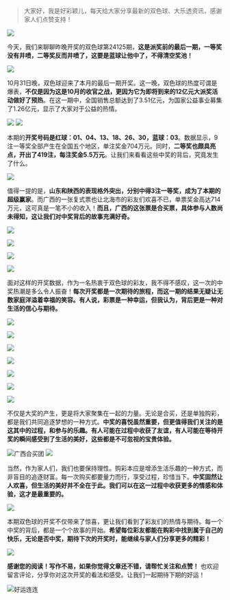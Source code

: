 > 大家好，我是好彩颖儿，每天给大家分享最新的双色球、大乐透资讯，感谢家人们点赞支持！

![](https://cdn.jsdelivr.net/gh/wangwenjie1314/PicCDN/2024-11-1/1730416589141-image.png)

今天，我们来聊聊昨晚开奖的双色球第24125期，**这是派奖前的最后一期，一等奖没有井喷，二等奖反而井喷了，这要是蓝球让他中了，不得清空奖池！**

![](https://cdn.jsdelivr.net/gh/wangwenjie1314/PicCDN/2024-11-1/1730416620840-image.png)


10月31日晚，双色球迎来了本月的最后一期开奖。这一晚，双色球的热度可谓是爆表，**不仅是因为这是10月的收官之战，更因为它为即将到来的12亿元大派奖活动做好了预热**。在这一期中，全国销售总额达到了3.51亿元，为国家公益事业募集了1.26亿元，显示了大家对于公益的热情。

![](https://cdn.jsdelivr.net/gh/wangwenjie1314/PicCDN/2024-11-1/1730416561669-image.png)
![](https://cdn.jsdelivr.net/gh/wangwenjie1314/PicCDN/2024-11-1/1730416601201-image.png)


本期的**开奖号码是红球：01、04、13、18、26、30，蓝球：03**。数据显示，9注一等奖全部产生在全国五个地区，单注奖金704万元。同时，**二等奖也颇具亮点，开出了419注，每注奖金5.5万元**。让我们来看看这些中奖的背后，究竟发生了什么。


![](https://cdn.jsdelivr.net/gh/wangwenjie1314/PicCDN/2024-11-1/1730416550247-image.png)


值得一提的是，**山东和陕西的表现格外突出，分别中得3注一等奖，成为了本期的超级赢家**。而广西的一张复式票也让北海市的彩友们欢喜不已，单票奖金高达714万元，这可真是一笔不小的收入！**而且，广西的这张票是合买票，具体参与人数尚未得知，这让我们对中奖背后的故事充满好奇。**


![](https://cdn.jsdelivr.net/gh/wangwenjie1314/PicCDN/2024-11-1/1730416635438-image.png)

![](https://cdn.jsdelivr.net/gh/wangwenjie1314/PicCDN/2024-11-1/1730416648329-image.png)



![](https://cdn.jsdelivr.net/gh/wangwenjie1314/PicCDN/2024-11-1/1730416656648-image.png)

![](https://cdn.jsdelivr.net/gh/wangwenjie1314/PicCDN/2024-11-1/1730416664050-image.png)


面对这样的开奖数据，作为一名热衷于双色球的彩友，我不得不感叹，这一次的中奖热潮是多么令人振奋！**每次开奖都是一次期待的旅程，而这一期的结果无疑让无数家庭洋溢着幸福的笑容。有人说，彩票是一种幸运，但我认为，背后更是一种对生活的信心与期待。**


![](https://cdn.jsdelivr.net/gh/wangwenjie1314/PicCDN/2024-11-1/1730416848178-image.png)

![](https://cdn.jsdelivr.net/gh/wangwenjie1314/PicCDN/2024-11-1/1730416927916-image.png)


![](https://cdn.jsdelivr.net/gh/wangwenjie1314/PicCDN/2024-11-1/1730416953985-image.png)

![](https://cdn.jsdelivr.net/gh/wangwenjie1314/PicCDN/2024-11-1/1730416970181-image.png)


![](https://cdn.jsdelivr.net/gh/wangwenjie1314/PicCDN/2024-11-1/1730416979370-image.png)

![](https://cdn.jsdelivr.net/gh/wangwenjie1314/PicCDN/2024-11-1/1730417003519-image.png)

![](https://cdn.jsdelivr.net/gh/wangwenjie1314/PicCDN/2024-11-1/1730416991510-image.png)

不仅是大奖的产生，更是将大家聚集在一起的力量。无论是合买，还是单独购彩，都是我们共同追逐梦想的一种方式。**中奖的喜悦虽然重要，但更值得我们关注的是这其中的过程，和参与的乐趣。有人可能在过程中收获了友谊，有人可能在等待开奖的瞬间感受到了生活的美好，这些都是不可忽视的宝贵体验。**


![广西合买团](https://cdn.jsdelivr.net/gh/wangwenjie1314/PicCDN/2024-11-1/1730416576226-image.png)
![](https://cdn.jsdelivr.net/gh/wangwenjie1314/PicCDN/2024-11-1/1730416561669-image.png)

当然，作为家人们，我们也要保持理性。购彩本应是增添生活乐趣的一种方式，而非盲目的追逐财富。每一次购买都要量力而行，享受过程，珍惜当下。**中奖固然让人欢喜，但生活的美好并不全在于此。我们可以在这一过程中收获更多的情感和体验，这才是最重要的。**

![](https://cdn.jsdelivr.net/gh/wangwenjie1314/PicCDN/2024-11-1/1730417136263-image.png)


本期双色球的开奖不仅带来了惊喜，更让我们看到了彩友们的热情与期待。每一个中奖的背后，都是一个个故事的开始。**希望每位彩友都能在购彩中找到属于自己的快乐，无论是否中奖，期待下次的开奖时，能继续与家人们分享更多的精彩！**

![](https://cdn.jsdelivr.net/gh/wangwenjie1314/PicCDN/2024-11-1/1730417093637-image.png)

**感谢您的阅读！写作不易，如果你觉得文章还不错，请帮忙关注和点赞！** 也欢迎留言评论，分享你对这次开奖的看法和感受。让我们一起期待下期的好运！


![好运连连](https://cdn.jsdelivr.net/gh/wangwenjie1314/PicCDN/2024-10-23/1729653909382-image.png)
























